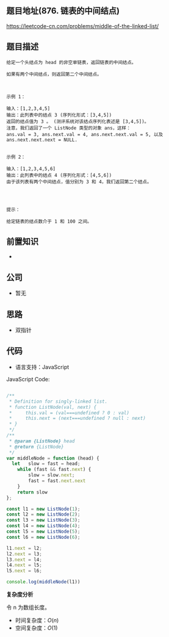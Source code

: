 
## 题目地址(876. 链表的中间结点)

https://leetcode-cn.com/problems/middle-of-the-linked-list/

## 题目描述

```
给定一个头结点为 head 的非空单链表，返回链表的中间结点。

如果有两个中间结点，则返回第二个中间结点。

 

示例 1：

输入：[1,2,3,4,5]
输出：此列表中的结点 3 (序列化形式：[3,4,5])
返回的结点值为 3 。 (测评系统对该结点序列化表述是 [3,4,5])。
注意，我们返回了一个 ListNode 类型的对象 ans，这样：
ans.val = 3, ans.next.val = 4, ans.next.next.val = 5, 以及 ans.next.next.next = NULL.


示例 2：

输入：[1,2,3,4,5,6]
输出：此列表中的结点 4 (序列化形式：[4,5,6])
由于该列表有两个中间结点，值分别为 3 和 4，我们返回第二个结点。


 

提示：

给定链表的结点数介于 1 和 100 之间。
```

## 前置知识

- 

## 公司

- 暂无

## 思路

- 双指针

## 代码

- 语言支持：JavaScript

JavaScript Code:

```javascript

/**
 * Definition for singly-linked list.
 * function ListNode(val, next) {
 *     this.val = (val===undefined ? 0 : val)
 *     this.next = (next===undefined ? null : next)
 * }
 */
/**
 * @param {ListNode} head
 * @return {ListNode}
 */
var middleNode = function (head) {
  let   slow = fast = head;
    while (fast && fast.next) { 
        slow = slow.next;
        fast = fast.next.next
    }
    return slow
};

const l1 = new ListNode(1);
const l2 = new ListNode(2);
const l3 = new ListNode(3);
const l4 = new ListNode(4);
const l5 = new ListNode(5);
const l6 = new ListNode(6);

l1.next = l2;
l2.next = l3;
l3.next = l4;
l4.next = l5;
l5.next = l6;

console.log(middleNode(l1))


```


**复杂度分析**

令 n 为数组长度。

- 时间复杂度：$O(n)$
- 空间复杂度：$O(1)$


